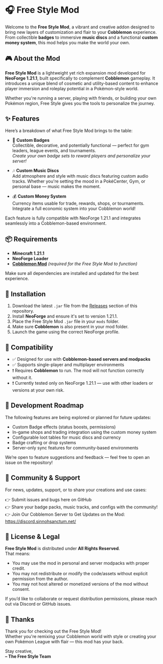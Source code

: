 # 🎧 Free Style Mod

Welcome to the **Free Style Mod**, a vibrant and creative addon designed to bring new layers of customization and flair to your **Cobblemon** experience. 
From collectible **badges** to immersive **music discs** and a functional **custom money system**, this mod helps you make the world your own.


## 🎮 About the Mod

**Free Style Mod** is a lightweight yet rich expansion mod developed for **NeoForge 1.21.1**, built specifically to complement **Cobblemon** gameplay. 
It introduces a unique blend of cosmetic and utility-based content to enhance player immersion and roleplay potential in a Pokémon-style world.

Whether you're running a server, playing with friends, or building your own Pokémon region, Free Style gives you the tools to personalize the journey.


## ✨ Features

Here’s a breakdown of what Free Style Mod brings to the table:

- 🏅 **Custom Badges**  
  Collectible, decorative, and potentially functional — perfect for gym leaders, league events, and tournaments.  
  *Create your own badge sets to reward players and personalize your server!*

- 🎶 **Custom Music Discs**  
  Add atmosphere and style with music discs featuring custom audio tracks. Whether you're setting the mood in a PokéCenter, Gym, or personal base — music makes the moment.

- 💰 **Custom Money System**  
  Currency items usable for trade, rewards, shops, or tournaments. Integrate a full economic system into your Cobblemon world!

Each feature is fully compatible with NeoForge 1.21.1 and integrates seamlessly into a Cobblemon-based environment.


## 📦 Requirements

- **Minecraft 1.21.1**
- **NeoForge Loader**
- **[Cobblemon Mod](https://cobblemon.org/)** *(required for the Free Style Mod to function)*

Make sure all dependencies are installed and updated for the best experience.


## 🔧 Installation

1. Download the latest `.jar` file from the [Releases](./releases) section of this repository.
2. Install **NeoForge** and ensure it's set to version 1.21.1.
3. Place the Free Style Mod `.jar` file in your `mods` folder.
4. Make sure **Cobblemon** is also present in your mod folder.
5. Launch the game using the correct NeoForge profile.


## 🧪 Compatibility

- ✅ Designed for use with **Cobblemon-based servers and modpacks**
- ✅ Supports single-player and multiplayer environments
- ❗ Requires **Cobblemon** to run. The mod will not function correctly without it.
- ❗ Currently tested only on NeoForge 1.21.1 — use with other loaders or versions at your own risk.


## 🚧 Development Roadmap

The following features are being explored or planned for future updates:

- Custom Badge effects (status boosts, permissions)
- In-game shops and trading integration using the custom money system
- Configurable loot tables for music discs and currency
- Badge crafting or drop systems
- Server-only sync features for community-based environments

We’re open to feature suggestions and feedback — feel free to open an issue on the repository!


## 💬 Community & Support

For news, updates, support, or to share your creations and use cases:

👉 Submit issues and bugs here on GitHub  
👉 Share your badge packs, music tracks, and configs with the community!
👉 Join Our Cobblemon Server to Get Updates on the Mod: https://discord.sinnohsanctum.net/


## 📄 License & Legal

**Free Style Mod** is distributed under **All Rights Reserved**.  
That means:
- You may use the mod in personal and server modpacks with proper credit.
- You may not redistribute or modify the code/assets without explicit permission from the author.
- You may not host altered or monetized versions of the mod without consent.

If you’d like to collaborate or request distribution permissions, please reach out via Discord or GitHub issues.


## 🙏 Thanks

Thank you for checking out the Free Style Mod!  
Whether you're remixing your Cobblemon world with style or creating your own Pokémon League with flair — this mod has your back.

Stay creative,  
**– The Free Style Team**

